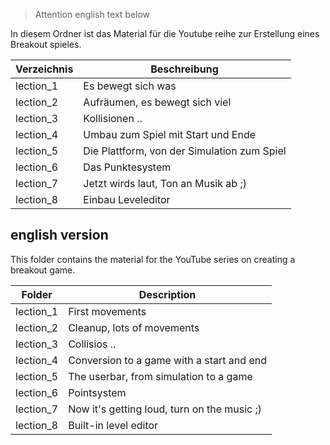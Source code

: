 > Attention english text below

In diesem Ordner ist das Material für die Youtube reihe zur Erstellung eines Breakout spieles.

| Verzeichnis | Beschreibung |
| --- | --- |
| lection_1 | Es bewegt sich was |
| lection_2 | Aufräumen, es bewegt sich viel |
| lection_3 | Kollisionen .. |
| lection_4 | Umbau zum Spiel mit Start und Ende |
| lection_5 | Die Plattform, von der Simulation zum Spiel |
| lection_6 | Das Punktesystem |
| lection_7 | Jetzt wirds laut, Ton an Musik ab ;) |
| lection_8 | Einbau Leveleditor |

## english version

This folder contains the material for the YouTube series on creating a breakout game.


| Folder | Description |
| --- | --- |
| lection_1 | First movements |
| lection_2 | Cleanup, lots of movements |
| lection_3 | Collisios .. |
| lection_4 | Conversion to a game with a start and end |
| lection_5 | The userbar, from simulation to a game |
| lection_6 | Pointsystem |
| lection_7 | Now it's getting loud, turn on the music ;) |
| lection_8 | Built-in level editor |
